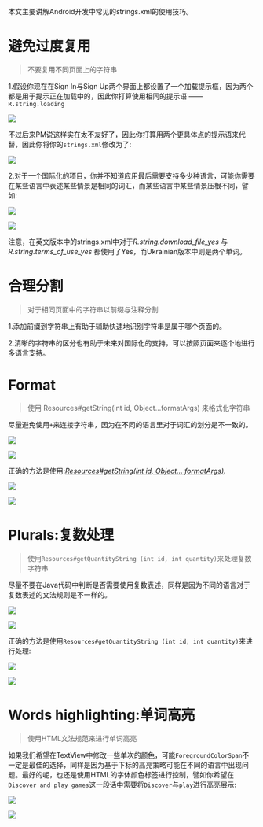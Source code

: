 本文主要讲解Android开发中常见的strings.xml的使用技巧。

# 避免过度复用

> 不要复用不同页面上的字符串



1.假设你现在在Sign In与Sign Up两个界面上都设置了一个加载提示框，因为两个都是用于提示正在加载中的，因此你打算使用相同的提示语 —— `R.string.loading`

![](https://coding.net/u/hoteam/p/Cache/git/raw/master/2016/7/3/1-JS87DDYrThImLteYAXtFhQ.png)

不过后来PM说这样实在太不友好了，因此你打算用两个更具体点的提示语来代替，因此你将你的`strings.xml`修改为了:

![](https://coding.net/u/hoteam/p/Cache/git/raw/master/2016/7/3/1-36F3gYBBrh0Df8BjfSUW-g.png)



2.对于一个国际化的项目，你并不知道应用最后需要支持多少种语言，可能你需要在某些语言中表述某些情景是相同的词汇，而某些语言中某些情景压根不同，譬如:

![](https://coding.net/u/hoteam/p/Cache/git/raw/master/2016/7/3/1-gyimVk1AvhWWQ6LF4vxL7A.png)

![](https://coding.net/u/hoteam/p/Cache/git/raw/master/2016/7/3/1-hG4uYDhTEIHOyVeU0lRqXw.png)

注意，在英文版本中的strings.xml中对于*R.string.download_file_yes* 与 *R.string.terms_of_use_yes* 都使用了Yes，而Ukrainian版本中则是两个单词。

# 合理分割

> 对于相同页面中的字符串以前缀与注释分割



1.添加前缀到字符串上有助于辅助快速地识别字符串是属于哪个页面的。

2.清晰的字符串的区分也有助于未来对国际化的支持，可以按照页面来逐个地进行多语言支持。



# Format

> 使用 Resources#getString(int id, Object...formatArgs) 来格式化字符串



尽量避免使用`+`来连接字符串，因为在不同的语言里对于词汇的划分是不一致的。

![](https://coding.net/u/hoteam/p/Cache/git/raw/master/2016/7/3/1-CY9aQc_Zg8q0Q17_y20MyA.png)

![](https://coding.net/u/hoteam/p/Cache/git/raw/master/2016/7/3/1-CMnyPXvHDND8RAFBfceSMQ.png)

正确的方法是使用:[*Resources#getString(int id, Object… formatArgs)*](https://developer.android.com/reference/android/content/res/Resources.html#getString%28int,%20java.lang.Object...%29)*.*

![](https://coding.net/u/hoteam/p/Cache/git/raw/master/2016/7/3/1-DSiEeB9gWTwCOJyxzUqMyA.png)

![](https://coding.net/u/hoteam/p/Cache/git/raw/master/2016/7/3/1-YXwYDDkBkDmopx47uJtR6w.png)



# Plurals:复数处理

> 使用`Resources#getQuantityString (int id, int quantity)`来处理复数字符串



尽量不要在Java代码中判断是否需要使用复数表述，同样是因为不同的语言对于复数表述的文法规则是不一样的。

![](https://coding.net/u/hoteam/p/Cache/git/raw/master/2016/7/3/1-4NH4qsPMMSQ70QV8zvOH-A.png)

![](https://coding.net/u/hoteam/p/Cache/git/raw/master/2016/7/3/1-WxoCPGta9uGTIoxfmXg3pA.png)

正确的方法是使用`Resources#getQuantityString (int id, int quantity)`来进行处理:

![](https://coding.net/u/hoteam/p/Cache/git/raw/master/2016/7/3/1-_KVd1Fhu4xUIy9cAdL7Acw.png)

![](https://coding.net/u/hoteam/p/Cache/git/raw/master/2016/7/3/1-jaGAm1mVsrKUCYH0LBN-_A.png)



# Words highlighting:单词高亮

> 使用HTML文法规范来进行单词高亮



如果我们希望在TextView中修改一些单次的颜色，可能`ForegroundColorSpan`不一定是最佳的选择，同样是因为基于下标的高亮策略可能在不同的语言中出现问题。最好的呢，也还是使用HTML的字体颜色标签进行控制，譬如你希望在`Discover and play games`这一段话中需要将`Discover`与`play`进行高亮展示:

![](https://coding.net/u/hoteam/p/Cache/git/raw/master/2016/7/3/1--v6s0KtpNaszxun2wITpoQ.png)

![](https://coding.net/u/hoteam/p/Cache/git/raw/master/2016/7/3/1-YXwYDDkBkDmopx47uJtR6w.png)





























